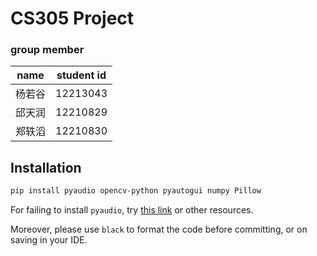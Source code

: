 # CS305 Project 
### group member 
| name| student id|
|---|---|
 杨若谷| 12213043
 邱天润 |12210829
 郑轶滔 | 12210830

## Installation

```bash
pip install pyaudio opencv-python pyautogui numpy Pillow
```

For failing to install `pyaudio`, try [this link](https://stackoverflow.com/questions/33513522/when-installing-pyaudio-pip-cannot-find-portaudio-h-in-usr-local-include) or other resources.

Moreover, please use `black` to format the code before committing, or on saving in your IDE.

